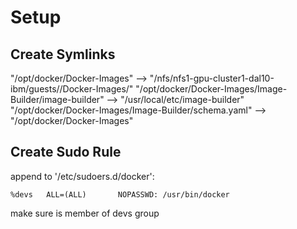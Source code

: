 # Setup

## Create Symlinks
"/opt/docker/Docker-Images" --> "/nfs/nfs1-gpu-cluster1-dal10-ibm/guests/<user>/Docker-Images/"
"/opt/docker/Docker-Images/Image-Builder/image-builder" --> "/usr/local/etc/image-builder"
"/opt/docker/Docker-Images/Image-Builder/schema.yaml" --> "/opt/docker/Docker-Images"

## Create Sudo Rule

append to '/etc/sudoers.d/docker':
    
    %devs   ALL=(ALL)       NOPASSWD: /usr/bin/docker

make sure <user> is member of devs group